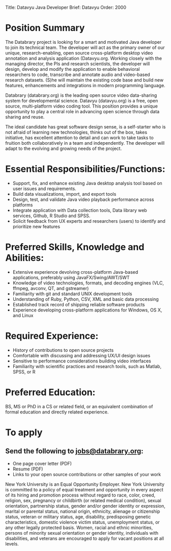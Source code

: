 Title: Datavyu Java Developer
Brief: Datavyu
Order: 2000

# Position Summary 
The Databrary project is looking for a smart and motivated Java developer to join its technical team. The developer will act as the primary owner of our unique, research-enabling, open source cross-platform desktop video annotation and analysis application (Datavyu.org. Working closely with the managing director, the PIs and research scientists, the developer will design, develop and modify the application to enable behavioral researchers to code, transcribe and annotate audio and video-based research datasets. (S)he will maintain the existing code base and build new features, enhancements and integrations in modern programming language.

Databrary (databrary.org) is the leading open source video data-sharing system for developmental science. Datavyu (datavyu.org) is a free, open source, multi-platform video coding tool. This position provides a unique opportunity to play a central role in advancing open science through data sharing and reuse. 

The ideal candidate has great software design sense, is a self-starter who is not afraid of learning new technologies, thinks out of the box, takes initiative, has excellent attention to detail and can work to take tasks to fruition both collaboratively in a team and independently. The developer will adapt to the evolving and growing needs of the project. 


# Essential Responsibilities/Functions: 
- Support, fix, and enhance existing Java desktop analysis tool based on user issues and requirements.
- Build data visualizations, import, and export tools
- Design, test, and validate Java video playback performance across platforms
- Integrate application with Data collection tools, Data library web services, Github, R Studio and SPSS. 
- Solicit feedback from UX experts and researchers (users) to identify and prioritize new features


# Preferred Skills, Knowledge and Abilities: 
- Extensive experience devolving cross-platform Java-based applications, preferably using JavaFX/Swing/AWT/SWT
- Knowledge of video technologies, formats, and decoding engines (VLC, ffmpeg, avconv, QT, and gstreamer)
- Familiarity with git and standard UNIX development tools
- Understanding of Ruby, Python, CSV, XML and basic data processing
- Established track record of shipping reliable software products
- Experience developing cross-platform applications for Windows, OS X, and Linux


# Required Experience: 

- History of contributions to open source projects
- Comfortable with discussing and addressing UX/UI design issues 
- Sensitive to performance considerations building video interfaces
- Familiarity with scientific practices and research tools, such as Matlab, SPSS, or R

# Preferred Education:
BS, MS or PhD in a CS or related field, or an equivalent combination of formal education and directly related experience. 

# To apply
## Send the following to jobs@databrary.org:

- One page cover letter (PDF)
- Resume (PDF)
- Links to your open source contributions or other samples of your work

New York University is an Equal Opportunity Employer. New York University
is committed to a policy of equal treatment and opportunity in every aspect
of its hiring and promotion process without regard to race, color, creed,
religion, sex, pregnancy or childbirth (or related medical condition),
sexual orientation, partnership status, gender and/or gender identity or
expression, marital or parental status, national origin, ethnicity,
alienage or citizenship status, veteran or military status, age,
disability, predisposing genetic characteristics, domestic violence victim
status, unemployment status, or any other legally protected basis. Women,
racial and ethnic minorities, persons of minority sexual orientation or
gender identity, individuals with disabilities, and veterans are encouraged
to apply for vacant positions at all levels.

